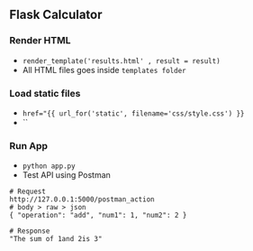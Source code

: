 ## Flask Calculator

### Render HTML
* `render_template('results.html' , result = result)`
* All HTML files goes inside `templates folder`

### Load static files
* `href="{{ url_for('static', filename='css/style.css') }}`
* ``


### Run App
* `python app.py`
* Test API using Postman
```
# Request
http://127.0.0.1:5000/postman_action
# body > raw > json
{ "operation": "add", "num1": 1, "num2": 2 }

# Response
"The sum of 1and 2is 3"
```